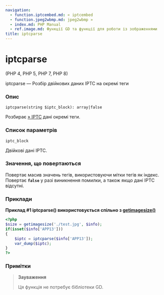 ```yaml
---
navigation:
  - function.iptcembed.md: « iptcembed
  - function.jpeg2wbmp.md: jpeg2wbmp »
  - index.md: PHP Manual
  - ref.image.md: Функції GD та функції для роботи із зображеннями
title: iptcparse
---
```

# iptcparse

(PHP 4, PHP 5, PHP 7, PHP 8)

iptcparse — Розбір двійкових даних IPTC на окремі теги

### Опис

```methodsynopsis
iptcparse(string $iptc_block): array|false
```

Розбирає [» IPTC](http://www.iptc.org/) дані окремі теги.

### Список параметрів

`iptc_block`

Двійкові дані IPTC.

### Значення, що повертаються

Повертає масив значень тегів, використовуючи мітки тегів як індекс. Повертає **`false`** у разі виникнення помилки, а також якщо дані IPTC відсутні.

### Приклади

**Приклад #1 iptcparse() використовується спільно з [getimagesize()](function.getimagesize.md)**

```php
<?php
$size = getimagesize('./test.jpg', $info);
if(isset($info['APP13']))
{
    $iptc = iptcparse($info['APP13']);
    var_dump($iptc);
}
?>
```

### Примітки

> **Зауваження**
> 
> Ця функція не потребує бібліотеки GD.
